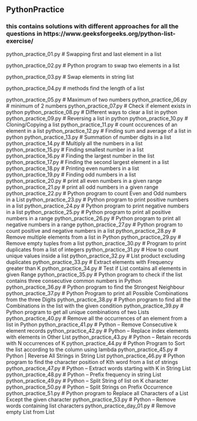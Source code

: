 <h2> PythonPractice </h3>

<h3>this contains solutions with different approaches for all the questions in https://www.geeksforgeeks.org/python-list-exercise/ </h3>

python_practice_01.py # Swapping first and last element in a list

python_practice_02.py # Python program to swap two elements in a list

python_practice_03.py # Swap elements in string list

python_practice_04.py # methods find the length of a list

python_practice_05.py # Maximum of two numbers
python_practice_06.py # minimum of 2 numbers
python_practice_07.py # Check if element exists in python
python_practice_08.py # Different ways to clear a list in python
python_practice_09.py # Reversing a list in python
python_practice_10.py # Cloning/Copying a list
python_practice_11.py # count occurences of an element in a list
python_practice_12.py # Finding sum and average of a list in python
python_practice_13.py # Summation of number digits in a list
python_practice_14.py # Multiply all the numbers in a list
python_practice_15.py # Finding smallest number in a list
python_practice_16.py # Finding the largest number in the list
python_practice_17.py # Finding the second largest element in a list
python_practice_18.py # Printing even numbers in a list
python_practice_19.py # Finding odd numbers in a list
python_practice_20.py # print all even numbers in a given range
python_practice_21.py # print all odd numbers in a given range
python_practice_22.py # Python program to count Even and Odd numbers in a List
python_practice_23.py # Python program to print positive numbers in a list
python_practice_24.py # Python program to print negative numbers in a list
python_practice_25.py # Python program to print all positive numbers in a range
python_practice_26.py # Python program to print all negative numbers in a range
python_practice_27.py # Python program to count positive and negative numbers in a list
python_practice_28.py # Remove multiple elements from a list in Python
python_practice_29.py # Remove empty tuples from a list
python_practice_30.py # Program to print duplicates from a list of integers
python_practice_31.py # How to count unique values inside a list
python_practice_32.py # List product excluding duplicates
python_practice_33.py # Extract elements with Frequency greater than K
python_practice_34.py # Test if List contains all elements in given Range
python_practice_35.py # Python program to check if the list contains three consecutive common numbers in Python
python_practice_36.py # Python program to find the Strongest Neighbour
python_practice_37.py # Python Program to print all Possible Combinations from the three Digits
python_practice_38.py # Python program to find all the Combinations in the list with the given condition
python_practice_39.py # Python program to get all unique combinations of two Lists
python_practice_40.py # Remove all the occurrences of an element from a list in Python
python_practice_41.py # Python – Remove Consecutive k element records
python_practice_42.py # Python – Replace index elements with elements in Other List
python_practice_43.py # Python – Retain records with N occurrences of K
python_practice_44.py # Python Program to Sort the list according to the column using lambda
python_practice_45.py # Python | Reverse All Strings in String List
python_practice_46.py # Python program to find the character position of Kth word from a list of strings
python_practice_47.py # Python – Extract words starting with K in String List
python_practice_48.py # Python – Prefix frequency in string List
python_practice_49.py # Python – Split String of list on K character
python_practice_50.py # Python – Split Strings on Prefix Occurrence
python_practice_51.py # Python program to Replace all Characters of a List Except the given character
python_practice_53.py # Python – Remove words containing list characters
python_practice_day_01.py # Remove empty List from List
